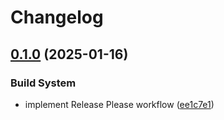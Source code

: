 # Changelog

## [0.1.0](https://github.com/mihaly-farkas/aws-cdk-app-python-example/compare/v0.1.0...v0.1.0) (2025-01-16)


### Build System

* implement Release Please workflow ([ee1c7e1](https://github.com/mihaly-farkas/aws-cdk-app-python-example/commit/ee1c7e109ebc400db66201b5bc9dfd81085d0417))

